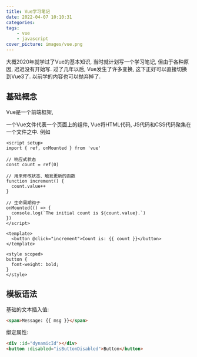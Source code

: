 ```yaml
---
title: Vue学习笔记
date: 2022-04-07 10:10:31
categories: 
tags:
    - vue
    - javascript
cover_picture: images/vue.png
---
```



大概2020年就学过了Vue的基本知识, 当时就计划写一个学习笔记, 但由于各种原因, 迟迟没有开始写. 过了几年以后, Vue发生了许多变换, 这下正好可以直接切换到Vue3了. 以前学的内容也可以抛弃掉了.



基础概念
-----------

Vue是一个前端框架, 



一个Vue文件代表一个页面上的组件, Vue将HTML代码, JS代码和CSS代码聚集在一个文件之中. 例如

```vue
<script setup>
import { ref, onMounted } from 'vue'

// 响应式状态
const count = ref(0)

// 用来修改状态、触发更新的函数
function increment() {
  count.value++
}

// 生命周期钩子
onMounted(() => {
  console.log(`The initial count is ${count.value}.`)
})
</script>

<template>
  <button @click="increment">Count is: {{ count }}</button>
</template>

<style scoped>
button {
  font-weight: bold;
}
</style>
```


模板语法
--------------

基础的文本插入值:

```html
<span>Message: {{ msg }}</span>
```


绑定属性:

```html
<div :id="dynamicId"></div>
<button :disabled="isButtonDisabled">Button</button>
```

